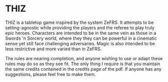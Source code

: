 # THIZ
THIZ is a tabletop game inspired by the system ZeFRS. It attempts to be setting-agnostic while providing the players and the referee to play truly epic heroes. Characters are intended to be in the same vein as those in a Swords 'n Sorcery world, where they they can be powerful in a cinematic sense yet still face challenging adversaries. Magic is also intended to be less restrictive and more varied than in ZeFRS. 

The rules are nearing completion, and anyone wishing to use or adapt these rules may do so as they see fit. The only thing I require is that you maintain the same credits contained in the credits page of the pdf. If anyone has any suggestions, please feel free to make them. 
